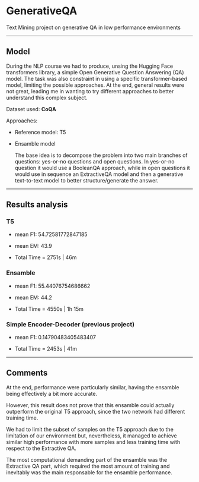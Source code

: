 # GenerativeQA

Text Mining project on generative QA in low performance environments

---

## Model

During the NLP course we had to produce, unsing the Hugging Face transformers library, a simple Open Generative Question Answering (QA) model. The task was also constraint in using a specific transformer-based model, limiting the possible approaches. At the end, general results were not great, leading me in wanting to try different approaches to better understand this complex subject.

Dataset used: **CoQA**

Approaches:

- Reference model: T5
- Ensamble model

  The base idea is to decompose the problem into two main branches of questions: yes-or-no questions and open questions. In yes-or-no question it would use a BooleanQA approach, while in open questions it would use in sequence an ExtractiveQA model and then a generative text-to-text model to better structure/generate the answer.

---

## Results analysis

### T5

- mean F1:  54.72581772847185

- mean EM:  43.9

- Total Time = 2751s | 46m

### Ensamble

- mean F1:  55.44076754686662

- mean EM:  44.2

- Total Time = 4550s | 1h 15m

### Simple Encoder-Decoder (previous project)

- mean F1:  0.14790483405483407

- Total Time = 2453s | 41m

---

## Comments

At the end, performance were particularly similar, having the ensamble being effectively a bit more accurate.

However, this result does not prove that this ensamble could actually outperform the original T5 approach, since the two network had different training time.

We had to limit the subset of samples on the T5 approach due to the limitation of our environment but, nevertheless, it managed to achieve similar high performance with more samples and less training time with respect to the Extractive QA.

The most computational demanding part of the ensamble was the Extractive QA part, which required the most amount of training and inevitably was the main responsable for the ensamble performance.

